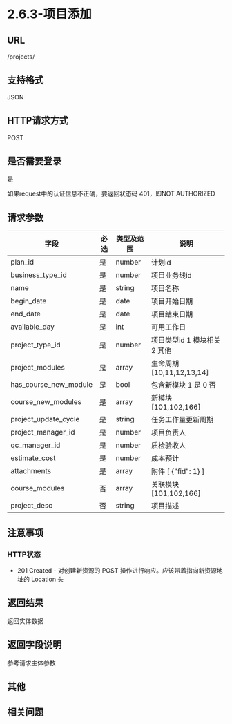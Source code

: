 # 2.6.3-项目添加

## URL

/projects/

## 支持格式

JSON

## HTTP请求方式

POST

## 是否需要登录

是

如果request中的认证信息不正确，要返回状态码 401，即NOT AUTHORIZED

## 请求参数

字段 | 必选 | 类型及范围 | 说明
----|------|----------|-------------
plan_id             |   是   | number    | 计划id
business_type_id    |   是   | number    | 项目业务线id
name                |   是   | string  | 项目名称
begin_date          |   是   | date    | 项目开始日期
end_date            |   是   | date    | 项目结束日期
available_day       |   是   | int     | 可用工作日
project_type_id     |   是   | number    | 项目类型id  1 模块相关 2 其他
project_modules     |   是   | array   | 生命周期 [10,11,12,13,14]
has_course_new_module|  是   | bool    | 包含新模块 1 是 0 否
course_new_modules  |   是   | array   | 新模块 [101,102,166]
project_update_cycle|   是   | string  | 任务工作量更新周期
project_manager_id  |   是   | number    | 项目负责人
qc_manager_id       |   是   | number    | 质检验收人
estimate_cost       |   是   | number  | 成本预计
attachments         |   是   | array   | 附件 [ {"fid": 1} ]
course_modules      |   否   | array   | 关联模块 [101,102,166]
project_desc        |   否   | string  | 项目描述

## 注意事项

### HTTP状态

- 201 Created - 对创建新资源的 POST 操作进行响应。应该带着指向新资源地址的 Location 头

## 返回结果

返回实体数据

## 返回字段说明

参考请求主体参数

## 其他

## 相关问题


